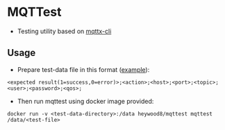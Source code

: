 # MQTTest

* Testing utility based on [mqttx-cli](https://github.com/emqx/MQTTX)

## Usage

* Prepare test-data file in this format ([example](examples/test-data.csv)):

`<expected result(1=success,0=error)>;<action>;<host>;<port>;<topic>;<user>;<password>;<qos>;`

* Then run mqttest using docker image provided:

`docker run -v <test-data-directory>:/data heywood8/mqttest mqttest /data/<test-file>`
